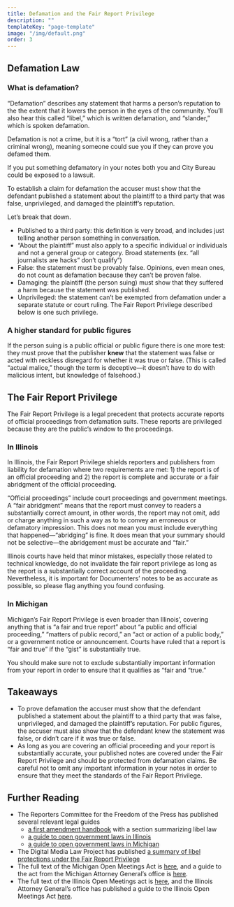 ```yaml
---
title: Defamation and the Fair Report Privilege
description: ""
templateKey: "page-template"
image: "/img/default.png"
order: 3
---
```


## Defamation Law

### What is defamation?

“Defamation” describes any statement that harms a person’s reputation to the the extent that it lowers the person in the eyes of the community. You’ll also hear this called “libel,” which is written defamation, and “slander,” which is spoken defamation.

Defamation is not a crime, but it is a “tort” (a civil wrong, rather than a criminal wrong), meaning someone could sue you if they can prove you defamed them.

If you put something defamatory in your notes both you and City Bureau could be exposed to a lawsuit.

To establish a claim for defamation the accuser must show that the defendant published a statement about the plaintiff to a third party that was false, unprivileged, and damaged the plaintiff’s reputation.

Let’s break that down.

- Published to a third party: this definition is very broad, and includes just telling another person something in conversation.
- “About the plaintiff” must also apply to a specific individual or individuals and not a general group or category. Broad statements (ex. “all journalists are hacks” don’t qualify”)
- False: the statement must be provably false. Opinions, even mean ones, do not count as defamation because they can’t be proven false.
- Damaging: the plaintiff (the person suing) must show that they suffered a harm because the statement was published.
- Unprivileged: the statement can’t be exempted from defamation under a separate statute or court ruling. The Fair Report Privilege described below is one such privilege.

### A higher standard for public figures

If the person suing is a public official or public figure there is one more test: they must prove that the publisher **knew** that the statement was false or acted with reckless disregard for whether it was true or false. (This is called “actual malice,” though the term is deceptive—it doesn’t have to do with malicious intent, but knowledge of falsehood.)

## The Fair Report Privilege

The Fair Report Privilege is a legal precedent that protects accurate reports of official proceedings from defamation suits. These reports are privileged because they are the public’s window to the proceedings.

### In Illinois

In Illinois, the Fair Report Privilege shields reporters and publishers from liability for defamation where two requirements are met: 1) the report is of an official proceeding and 2) the report is complete and accurate or a fair abridgment of the official proceeding.

“Official proceedings” include court proceedings and government meetings. A “fair abridgment” means that the report must convey to readers a substantially correct amount, in other words, the report may not omit, add or charge anything in such a way as to to convey an erroneous or defamatory impression. This does not mean you must include everything that happened—“abridging” is fine. It does mean that your summary should not be selective—the abridgement must be accurate and “fair.”

Illinois courts have held that minor mistakes, especially those related to technical knowledge, do not invalidate the fair report privilege as long as the report is a substantially correct account of the proceeding. Nevertheless, it is important for Documenters’ notes to be as accurate as possible, so please flag anything you found confusing.

### In Michigan

Michigan’s Fair Report Privilege is even broader than Illinois’, covering anything that is “a fair and true report” about “a public and official proceeding,” “matters of public record,” an “act or action of a public body,” or a government notice or announcement. Courts have ruled that a report is “fair and true” if the “gist” is substantially true.

You should make sure not to exclude substantially important information from your report in order to ensure that it qualifies as “fair and “true.”

## Takeaways

- To prove defamation the accuser must show that the defendant published a statement about the plaintiff to a third party that was false, unprivileged, and damaged the plaintiff’s reputation. For public figures, the accuser must also show that the defendant knew the statement was false, or didn’t care if it was true or false.
- As long as you are covering an official proceeding and your report is substantially accurate, your published notes are covered under the Fair Report Privilege and should be protected from defamation claims. Be careful not to omit any important information in your notes in order to ensure that they meet the standards of the Fair Report Privilege.

## Further Reading

- The Reporters Committee for the Freedom of the Press has published several relevant legal guides
  - [a first amendment handbook](https://www.rcfp.org/resources/first-amendment-handbook/#libel) with a section summarizing libel law
  - [a guide to open government laws in Illinois](https://www.rcfp.org/open-government-guide/illinois/)
  - [a guide to open government laws in Michigan](https://www.rcfp.org/open-government-guide/michigan/)
- The Digital Media Law Project has published [a summary of libel protections under the Fair Report Privilege](http://www.dmlp.org/legal-guide/fair-report-privilege)
- The full text of the Michigan Open Meetings Act is [here](http://www.legislature.mi.gov/documents/mcl/pdf/mcl-act-267-of-1976.pdf), and a guide to the act from the Michigan Attorney General’s office is [here](https://www.michigan.gov/documents/ag/OMA_handbook_287134_7.pdf).
- The full text of the Illinois Open Meetings act is [here](http://www.ilga.gov/legislation/ilcs/ilcs3.asp?ActID=84&ChapterID=2), and the Illinois Attorney General’s office has published a guide to the Illinois Open Meetings Act [here](https://www3.rps205.com/District/Documents/openmeet.pdf).
